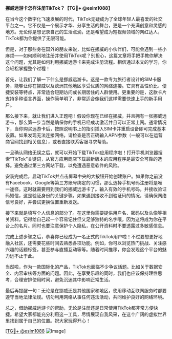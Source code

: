 **挪威远游卡怎样注册TikTok？【TG💪+ @esim1088】**

在当今这个数字化飞速发展的时代，TikTok无疑成为了全球年轻人最喜爱的社交平台之一。它不仅是一个展示才华、分享生活的舞台，更是一个充满创意和灵感的地方。无论你是想记录自己的生活点滴，还是希望成为短视频领域的网红达人，TikTok都为你提供了无限可能。

但是，对于那些身在国外的朋友来说，比如在挪威的小伙伴们，可能会遇到一些小麻烦——如何顺利地注册并使用TikTok呢？别担心，这篇文章将手把手教你解决这个问题，尤其是如何利用挪威远游卡来完成注册流程。相信通过本文的学习，你会轻松掌握整个过程！

首先，让我们了解一下什么是挪威远游卡。这是一款专为旅行者设计的SIM卡服务，能够让你在挪威以及欧洲其他地区享受优质的网络连接。它具有高性价比、便捷安装等特点，非常适合短期访问或长期居住的人群使用。更重要的是，这款卡片支持多种语言界面，操作简单明了，非常适合像我们这样需要快速上手的新手用户。

那么接下来，就让我们进入正题吧！假设你现在已经在挪威，并且拥有一张挪威远游卡，那么第一步当然是确保你的手机已经成功激活并且可以正常上网。通常情况下，当你购买远游卡后，按照说明书上的指引插入SIM卡并重启设备即可完成基本设置。如果发现无法连接网络，请检查是否正确输入APN参数（一般可以在运营商官网找到相关信息），或者直接联系客服寻求帮助。

一旦确认网络无误之后，就可以开始下载TikTok应用程序啦！打开手机浏览器搜索“TikTok”关键词，从官方应用商店下载最新版本的应用程序是最安全可靠的选择。避免通过第三方网站下载，以免遭遇恶意软件的风险。

安装完成后，启动TikTok并点击屏幕中央的大按钮开始创建账户。如果你之前没有Facebook、Google等第三方账号绑定的习惯，那么选择手机号码注册将是唯一途径。这时就需要用到我们的挪威远游卡了。输入有效的手机号码，并接收验证码短信，这是验证身份的关键步骤。如果遇到接收不到验证码的情况，请确保网络信号良好，并尝试更换位置重新发送。

接下来就是填写个人信息的部分了。在这里你需要提供用户名、密码以及头像等相关资料。记得给自己起一个容易记住但又足够独特的名字哦，因为这将成为你在平台上的名片。同时也要注意保护个人隐私，在公开资料时不要透露过多敏感信息。

完成上述步骤之后，恭喜你已经成为一名正式的TikTok用户啦！不过要想更好地融入社区，还需要花些时间去熟悉各项功能。例如，你可以浏览热门挑战、关注感兴趣的话题标签，甚至参与直播互动等等。随着时间推移，你会发现这个平台的魅力远不止于此。

当然啦，作为一款国际化的产品，TikTok也面临不少争议话题。比如关于数据安全、内容审核等方面的问题。因此，在享受乐趣的同时，我们也应该保持理性思考，合理安排使用时间，避免沉迷其中影响正常生活。

最后再提醒一句：无论是在挪威还是其他国家和地区，使用移动互联网服务时都要遵守当地法律法规。切勿利用网络从事任何违法活动，共同维护良好的网络环境。

总之，借助挪威远游卡的帮助，无论是注册还是日常使用TikTok都非常方便快捷。希望大家都能充分利用这一工具，尽情展现自我风采，在这个广阔的虚拟世界里找到属于自己的位置。祝大家玩得开心！

[[TG💪+ @esim1088](https://t.me/s/esim1088) ![Image](https://i.postimg.cc/4NQfJmqS/Snipaste-2025-05-13-00-14-12.png)]